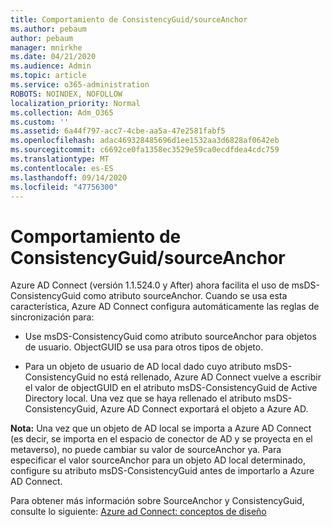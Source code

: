 ```yaml
---
title: Comportamiento de ConsistencyGuid/sourceAnchor
ms.author: pebaum
author: pebaum
manager: mnirkhe
ms.date: 04/21/2020
ms.audience: Admin
ms.topic: article
ms.service: o365-administration
ROBOTS: NOINDEX, NOFOLLOW
localization_priority: Normal
ms.collection: Adm_O365
ms.custom: ''
ms.assetid: 6a44f797-acc7-4cbe-aa5a-47e2581fabf5
ms.openlocfilehash: adac469328485696d1ee1532aa3d6828af0642eb
ms.sourcegitcommit: c6692ce0fa1358ec3529e59ca0ecdfdea4cdc759
ms.translationtype: MT
ms.contentlocale: es-ES
ms.lasthandoff: 09/14/2020
ms.locfileid: "47756300"
---
```

# <a name="consistencyguid--sourceanchor-behavior"></a>Comportamiento de ConsistencyGuid/sourceAnchor

Azure AD Connect (versión 1.1.524.0 y After) ahora facilita el uso de msDS-ConsistencyGuid como atributo sourceAnchor. Cuando se usa esta característica, Azure AD Connect configura automáticamente las reglas de sincronización para:
  
- Use msDS-ConsistencyGuid como atributo sourceAnchor para objetos de usuario. ObjectGUID se usa para otros tipos de objeto.
    
- Para un objeto de usuario de AD local dado cuyo atributo msDS-ConsistencyGuid no está rellenado, Azure AD Connect vuelve a escribir el valor de objectGUID en el atributo msDS-ConsistencyGuid de Active Directory local. Una vez que se haya rellenado el atributo msDS-ConsistencyGuid, Azure AD Connect exportará el objeto a Azure AD.
    
 **Nota:** Una vez que un objeto de AD local se importa a Azure AD Connect (es decir, se importa en el espacio de conector de AD y se proyecta en el metaverso), no puede cambiar su valor de sourceAnchor ya. Para especificar el valor sourceAnchor para un objeto AD local determinado, configure su atributo msDS-ConsistencyGuid antes de importarlo a Azure AD Connect. 
  
Para obtener más información sobre SourceAnchor y ConsistencyGuid, consulte lo siguiente: [Azure ad Connect: conceptos de diseño](https://docs.microsoft.com/azure/active-directory/connect/active-directory-aadconnect-design-concepts)
  

